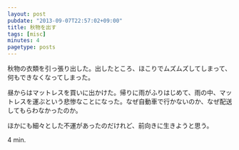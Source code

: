 ```yaml
---
layout: post
pubdate: "2013-09-07T22:57:02+09:00"
title: 秋物を出す
tags: [misc]
minutes: 4
pagetype: posts
---
```

秋物の衣類を引っ張り出した。出したところ、ほこりでムズムズしてしまって、何もできなくなってしまった。

昼からはマットレスを買いに出かけた。帰りに雨がふりはじめて、雨の中、マットレスを運ぶという悲惨なことになった。なぜ自動車で行かないのか、なぜ配送してもらわなかったのか。

ほかにも細々とした不運があったのだけれど、前向きに生きようと思う。

4 min.
